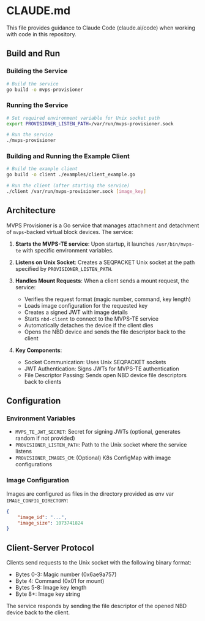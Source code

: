 # CLAUDE.md

This file provides guidance to Claude Code (claude.ai/code) when working with code in this repository.

## Build and Run

### Building the Service

```bash
# Build the service
go build -o mvps-provisioner
```

### Running the Service

```bash
# Set required environment variable for Unix socket path
export PROVISIONER_LISTEN_PATH=/var/run/mvps-provisioner.sock

# Run the service
./mvps-provisioner
```

### Building and Running the Example Client

```bash
# Build the example client
go build -o client ./examples/client_example.go

# Run the client (after starting the service)
./client /var/run/mvps-provisioner.sock [image_key]
```

## Architecture

MVPS Provisioner is a Go service that manages attachment and detachment of `mvps`-backed virtual block devices. The service:

1. **Starts the MVPS-TE service**: Upon startup, it launches `/usr/bin/mvps-te` with specific environment variables.

2. **Listens on Unix Socket**: Creates a SEQPACKET Unix socket at the path specified by `PROVISIONER_LISTEN_PATH`.

3. **Handles Mount Requests**: When a client sends a mount request, the service:
   - Verifies the request format (magic number, command, key length)
   - Loads image configuration for the requested key
   - Creates a signed JWT with image details
   - Starts `nbd-client` to connect to the MVPS-TE service
   - Automatically detaches the device if the client dies
   - Opens the NBD device and sends the file descriptor back to the client

4. **Key Components**:
   - Socket Communication: Uses Unix SEQPACKET sockets
   - JWT Authentication: Signs JWTs for MVPS-TE authentication
   - File Descriptor Passing: Sends open NBD device file descriptors back to clients

## Configuration

### Environment Variables

- `MVPS_TE_JWT_SECRET`: Secret for signing JWTs (optional, generates random if not provided)
- `PROVISIONER_LISTEN_PATH`: Path to the Unix socket where the service listens
- `PROVISIONER_IMAGES_CM`: (Optional) K8s ConfigMap with image configurations

### Image Configuration

Images are configured as files in the directory provided as env var `IMAGE_CONFIG_DIRECTORY`:

```json
{
    "image_id": "...",
    "image_size": 1073741824
}
```

## Client-Server Protocol

Clients send requests to the Unix socket with the following binary format:
- Bytes 0-3: Magic number (0x6ae9a757)
- Byte 4: Command (0x01 for mount)
- Bytes 5-8: Image key length
- Byte 8+: Image key string

The service responds by sending the file descriptor of the opened NBD device back to the client.